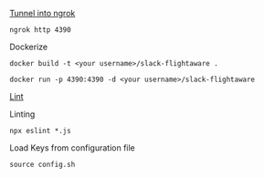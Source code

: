 [Tunnel into ngrok](https://api.slack.com/tutorials/tunneling-with-ngrok)

`ngrok http 4390`

Dockerize

`docker build -t <your username>/slack-flightaware .`

`docker run -p 4390:4390 -d <your username>/slack-flightaware`

[Lint](https://eslint.org/docs/user-guide/getting-started)

Linting

`npx eslint *.js`

Load Keys from configuration file

`source config.sh`